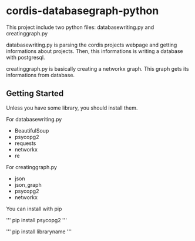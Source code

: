# cordis-databasegraph-python
This project include two python files: databasewriting.py and creatinggraph.py

databasewriting.py is parsing the cordis projects webpage and getting informations about projects. Then, this informations is writing a database with postgresql.

creatinggraph.py is basically creating a networkx graph. This graph gets its informations from database.

## Getting Started
Unless you have some library, you should install them.

For databasewriting.py

- BeautifulSoup
- psycopg2
- requests
- networkx
- re

For creatinggraph.py

- json
- json_graph
- psycopg2
- networkx

You can install with pip 

'''
pip install psycopg2
'''

'''
pip install libraryname
'''

